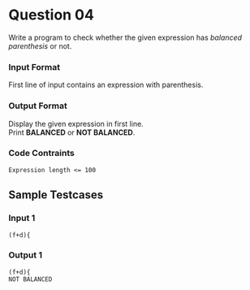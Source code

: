 # Question 04

Write a program to check whether the given expression has *balanced parenthesis* or not.

### Input Format

First line of input contains an expression with parenthesis.

### Output Format

Display the given expression in first line.<br>
Print **BALANCED** or **NOT BALANCED**.

### Code Contraints

```
Expression length <= 100
```

## Sample Testcases

### Input 1

```
(f+d){
```

### Output 1

```
(f+d){
NOT BALANCED
```
